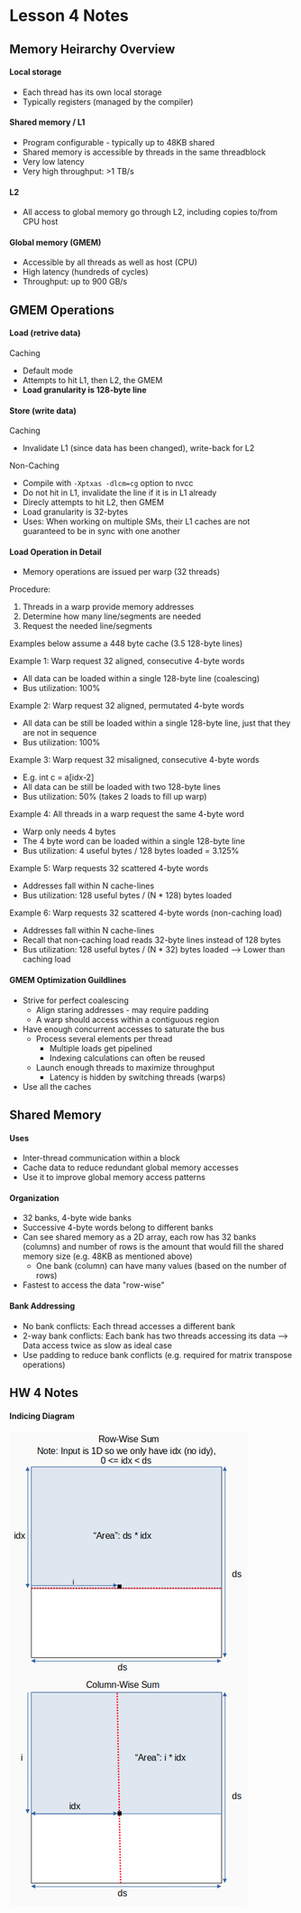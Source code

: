 # Lesson 4 Notes

## Memory Heirarchy Overview

#### Local storage
- Each thread has its own local storage
- Typically registers (managed by the compiler)

#### Shared memory / L1
- Program configurable - typically up to 48KB shared
- Shared memory is accessible by threads in the same threadblock
- Very low latency
- Very high throughput: >1 TB/s

#### L2
- All access to global memory go through L2, including copies to/from CPU host

#### Global memory (GMEM)
- Accessible by all threads as well as host (CPU)
- High latency (hundreds of cycles)
- Throughput: up to 900 GB/s

## GMEM Operations

#### Load (retrive data)

Caching
- Default mode
- Attempts to hit L1, then L2, the GMEM
- **Load granularity is 128-byte line**

#### Store (write data)

Caching
- Invalidate L1 (since data has been changed), write-back for L2

Non-Caching
- Compile with `-Xptxas -dlcm=cg` option to nvcc
- Do not hit in L1, invalidate the line if it is in L1 already
- Direcly attempts to hit L2, then GMEM
- Load granularity is 32-bytes
- Uses: When working on multiple SMs, their L1 caches are not guaranteed to be in sync with one another

#### Load Operation in Detail

- Memory operations are issued per warp (32 threads)

Procedure:
1. Threads in a warp provide memory addresses
2. Determine how many line/segments are needed
3. Request the needed line/segments

Examples below assume a 448 byte cache (3.5 128-byte lines)

Example 1: Warp request 32 aligned, consecutive 4-byte words
- All data can be loaded within a single 128-byte line (coalescing)
- Bus utilization: 100%

Example 2: Warp request 32 aligned, permutated 4-byte words
- All data can be still be loaded within a single 128-byte line, just that they are not in sequence
- Bus utilization: 100%

Example 3: Warp request 32 misaligned, consecutive 4-byte words
- E.g. int c = a[idx-2]
- All data can be still be loaded with two 128-byte lines
- Bus utilization: 50% (takes 2 loads to fill up warp)

Example 4: All threads in a warp request the same 4-byte word
- Warp only needs 4 bytes
- The 4 byte word can be loaded within a single 128-byte line
- Bus utilization: 4 useful bytes / 128 bytes loaded = 3.125%

Example 5: Warp requests 32 scattered 4-byte words
- Addresses fall within N cache-lines
- Bus utilization: 128 useful bytes / (N * 128) bytes loaded

Example 6: Warp requests 32 scattered 4-byte words (non-caching load)
- Addresses fall within N cache-lines
- Recall that non-caching load reads 32-byte lines instead of 128 bytes
- Bus utilization: 128 useful bytes / (N * 32) bytes loaded --> Lower than caching load

#### GMEM Optimization Guildlines

- Strive for perfect coalescing
  - Align staring addresses - may require padding
  - A warp should access within a contiguous region
- Have enough concurrent accesses to saturate the bus
  - Process several elements per thread
    - Multiple loads get pipelined
    - Indexing calculations can often be reused
  - Launch enough threads to maximize throughput
    - Latency is hidden by switching threads (warps)
- Use all the caches

## Shared Memory

#### Uses

- Inter-thread communication within a block
- Cache data to reduce redundant global memory accesses
- Use it to improve global memory access patterns

#### Organization

- 32 banks, 4-byte wide banks
- Successive 4-byte words belong to different banks
- Can see shared memory as a 2D array, each row has 32 banks (columns) and number of rows is the amount that would fill the shared memory size (e.g. 48KB as mentioned above)
  - One bank (column) can have many values (based on the number of rows)
- Fastest to access the data "row-wise"

#### Bank Addressing

- No bank conflicts: Each thread accesses a different bank
- 2-way bank conflicts: Each bank has two threads accessing its data --> Data access twice as slow as ideal case
- Use padding to reduce bank conflicts (e.g. required for matrix transpose operations)

## HW 4 Notes ##

#### Indicing Diagram

![](./diagrams/matrix_sum.png)
